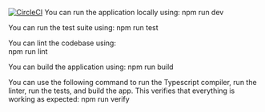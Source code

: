 [![CircleCI](https://dl.circleci.com/status-badge/img/circleci/FBoJSjKkX9Uhs9jLZGDqPQ/9cxot1Ku9FCW7PVpVaWvM9/tree/main.svg?style=svg)](https://dl.circleci.com/status-badge/redirect/circleci/FBoJSjKkX9Uhs9jLZGDqPQ/9cxot1Ku9FCW7PVpVaWvM9/tree/main)
You can run the application locally using:
    npm run dev

You can run the test suite using:
    npm run test

You can lint the codebase using:    
    npm run lint

You can build the application using:
    npm run build

You can use the following command to run the Typescript compiler, run the linter, run the tests, and build the app. This verifies that everything is working as expected:
    npm run verify
